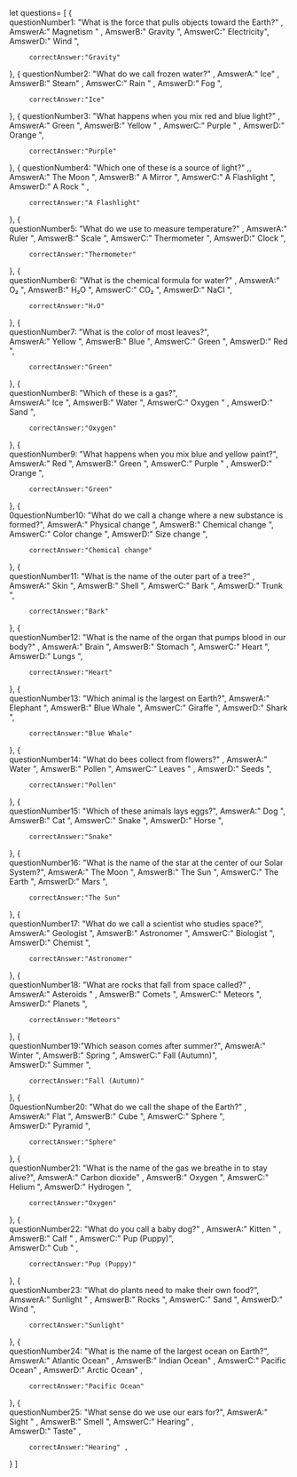 let questions=
[
   {  
      questionNumber1: "What is the force that pulls objects toward the Earth?" , 
         AmswerA:" Magnetism " ,
         AmswerB:" Gravity ",
         AmswerC:" Electricity",  
         AmswerD:" Wind  ",

         correctAnswer:"Gravity"
   },
   {
      questionNumber2: "What do we call frozen water?"  ,
         AmswerA:" Ice"  ,
         AmswerB:" Steam" , 
         AmswerC:" Rain " ,
         AmswerD:" Fog ",

         correctAnswer:"Ice"
   },
   {
      questionNumber3: "What happens when you mix red and blue light?"  ,
         AmswerA:" Green  ",
         AmswerB:" Yellow " ,
         AmswerC:" Purple " ,
         AmswerD:" Orange  ",
   
         correctAnswer:"Purple"
   },
   {
      questionNumber4: "Which one of these is a source of light?" ,, 
         AmswerA:" The Moon  ",
         AmswerB:" A Mirror  ",
         AmswerC:" A Flashlight ",  
         AmswerD:" A Rock " ,

         correctAnswer:"A Flashlight"
   },
   {     
      questionNumber5: "What do we use to measure temperature?" , 
         AmswerA:" Ruler  ",
         AmswerB:" Scale  ",
         AmswerC:" Thermometer  ", 
         AmswerD:" Clock  ",

         correctAnswer:"Thermometer"
   },
   {      
      questionNumber6: "What is the chemical formula for water?" , 
         AmswerA:" O₂  ",
         AmswerB:" H₂O   ",
         AmswerC:" CO₂  ",
         AmswerD:" NaCl  ",

         correctAnswer:"H₂O"
   },
   {      
      questionNumber7: "What is the color of most leaves?",  
         AmswerA:" Yellow  ",
         AmswerB:" Blue  ",
         AmswerC:" Green  ", 
         AmswerD:" Red  ",

         correctAnswer:"Green"
   },
   {     
      questionNumber8: "Which of these is a gas?",  
         AmswerA:" Ice  ",
         AmswerB:" Water  ",
         AmswerC:" Oxygen " , 
         AmswerD:" Sand  ",

         correctAnswer:"Oxygen"
   },
   {     
      questionNumber9: "What happens when you mix blue and yellow paint?",  
         AmswerA:" Red  ",
         AmswerB:" Green  ", 
         AmswerC:" Purple " ,
         AmswerD:" Orange  ",

         correctAnswer:"Green"
   },
   {     
      0questionNumber10: "What do we call a change where a new substance is formed?",
         AmswerA:" Physical change  ",
         AmswerB:" Chemical change   ",
         AmswerC:" Color change  ",
         AmswerD:" Size change  ",

         correctAnswer:"Chemical change"
   },
   {     
      questionNumber11: "What is the name of the outer part of a tree?" ,
         AmswerA:" Skin  ",
         AmswerB:" Shell  ",
         AmswerC:" Bark   ",
         AmswerD:" Trunk  ",

         correctAnswer:"Bark"
   },
   {     
      questionNumber12: "What is the name of the organ that pumps blood in our body?" , 
         AmswerA:" Brain  ",
         AmswerB:" Stomach  ",
         AmswerC:" Heart   ",
         AmswerD:" Lungs  ",

         correctAnswer:"Heart"
   },
   {     
      questionNumber13: "Which animal is the largest on Earth?",
         AmswerA:" Elephant  ",
         AmswerB:" Blue Whale ",
         AmswerC:" Giraffe ",
         AmswerD:" Shark ",

         correctAnswer:"Blue Whale"
   },
   {     
      questionNumber14: "What do bees collect from flowers?" , 
         AmswerA:" Water  ",
         AmswerB:" Pollen  ",
         AmswerC:" Leaves " ,
         AmswerD:" Seeds  ",

         correctAnswer:"Pollen"
   },
   {     
      questionNumber15: "Which of these animals lays eggs?", 
         AmswerA:" Dog  ",
         AmswerB:" Cat  ",
         AmswerC:" Snake  ",
         AmswerD:" Horse ",

         correctAnswer:"Snake"
   },
   {     
      questionNumber16: "What is the name of the star at the center of our Solar System?", 
         AmswerA:" The Moon  ",
         AmswerB:" The Sun   ",
         AmswerC:" The Earth  ",
         AmswerD:" Mars  ",

         correctAnswer:"The Sun"
   },
   {     
      questionNumber17: "What do we call a scientist who studies space?",
         AmswerA:" Geologist  ",
         AmswerB:" Astronomer  ",
         AmswerC:" Biologist  ",
         AmswerD:" Chemist  ",

         correctAnswer:"Astronomer"
   },
   {     
      questionNumber18: "What are rocks that fall from space called?" , 
         AmswerA:" Asteroids " ,
         AmswerB:" Comets  ",
         AmswerC:" Meteors  ", 
         AmswerD:" Planets  ",

         correctAnswer:"Meteors"
   },
   {     
      questionNumber19:"Which season comes after summer?",
         AmswerA:" Winter  ",
         AmswerB:" Spring  ",
         AmswerC:" Fall (Autumn)",   
         AmswerD:" Summer  ",

         correctAnswer:"Fall (Autumn)"
   },
   {     
      0questionNumber20: "What do we call the shape of the Earth?" , 
         AmswerA:" Flat  ",
         AmswerB:" Cube  ",
         AmswerC:" Sphere ",  
         AmswerD:" Pyramid ", 

         correctAnswer:"Sphere"
   },
   {     
      questionNumber21: "What is the name of the gas we breathe in to stay alive?",
         AmswerA:" Carbon dioxide"  ,
         AmswerB:" Oxygen  ",
         AmswerC:" Helium  ",
         AmswerD:" Hydrogen ", 

         correctAnswer:"Oxygen"
   },
   {     
      questionNumber22: "What do you call a baby dog?"  ,
         AmswerA:" Kitten " ,
         AmswerB:" Calf " ,
         AmswerC:" Pup (Puppy)",   
         AmswerD:" Cub " ,

         correctAnswer:"Pup (Puppy)"
   },
   {     
      questionNumber23: "What do plants need to make their own food?",  
         AmswerA:" Sunlight "  ,
         AmswerB:" Rocks  ",
         AmswerC:" Sand  ",
         AmswerD:" Wind  ",

         correctAnswer:"Sunlight"
   },
   {     
      questionNumber24: "What is the name of the largest ocean on Earth?",
         AmswerA:" Atlantic Ocean"  ,
         AmswerB:" Indian Ocean"  ,
         AmswerC:" Pacific Ocean"  , 
         AmswerD:" Arctic Ocean"  ,

         correctAnswer:"Pacific Ocean"
   },
   {     
      questionNumber25: "What sense do we use our ears for?",
         AmswerA:" Sight " ,
         AmswerB:" Smell  ",
         AmswerC:" Hearing" ,  
         AmswerD:" Taste"  ,

         correctAnswer:"Hearing" ,
   }
]     
